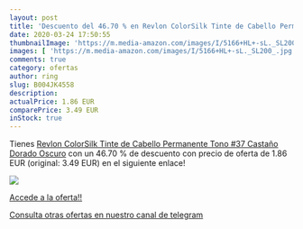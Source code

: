```yaml
---
layout: post
title: 'Descuento del 46.70 % en Revlon ColorSilk Tinte de Cabello Perman'
date: 2020-03-24 17:50:55
thumbnailImage: 'https://m.media-amazon.com/images/I/5166+HL+-sL._SL200_.jpg'
images: [ 'https://m.media-amazon.com/images/I/5166+HL+-sL._SL200_.jpg' ]
comments: true
category: ofertas
author: ring
slug: B004JK4558
description:
actualPrice: 1.86 EUR
comparePrice: 3.49 EUR
inStock: true
---
```


Tienes [Revlon ColorSilk Tinte de Cabello Permanente Tono #37 Castaño Dorado Oscuro](https://www.amazon.com/dp/B004JK4558/?tag=redken08-20) con un 46.70 % de descuento con precio de oferta de 1.86 EUR (original: 3.49 EUR) en el siguiente enlace!

[![](https://m.media-amazon.com/images/I/5166+HL+-sL._SL200_.jpg)](https://www.amazon.com/dp/B004JK4558/?tag=redken08-20)

[Accede a la oferta!!](https://www.amazon.com/dp/B004JK4558/?tag=redken08-20)

[Consulta otras ofertas en nuestro canal de telegram](https://t.me/s/ofertas25)
